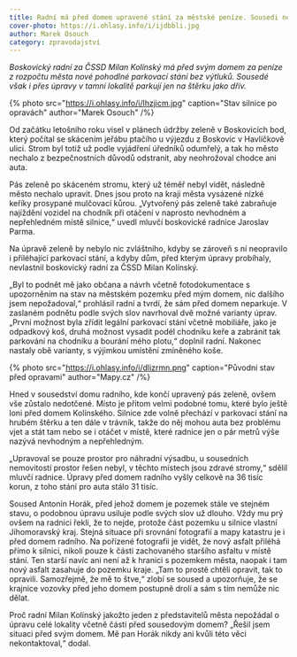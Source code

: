 ```yaml
---
title: Radní má před domem upravené stání za městské peníze. Sousedi ne
cover-photo: https://i.ohlasy.info/i/ijdbbli.jpg
author: Marek Osouch
category: zpravodajství
---
```


*Boskovický radní za ČSSD Milan Kolínský má před svým domem za peníze z rozpočtu města nové pohodlné parkovací stání bez výtluků. Sousedé však i přes úpravy v tamní lokalitě parkují jen na štěrku jako dřív.*

{% photo src="https://i.ohlasy.info/i/lhzjicm.jpg" caption="Stav silnice po opravách" author="Marek Osouch" /%}

Od začátku letošního roku visel v plánech údržby zeleně v Boskovicích bod, který počítal se skácením jeřábu ptačího u výjezdu z Boskovic v Havlíčkově ulici. Strom byl totiž už podle vyjádření úředníků odumřelý, a tak ho město nechalo z bezpečnostních důvodů odstranit, aby neohrožoval chodce ani auta.

Pás zeleně po skáceném stromu, který už téměř nebyl vidět, následně město nechalo upravit. Dnes jsou proto na kraji města vysázené nízké keříky prosypané mulčovací kůrou. „Vytvořený pás zeleně také zabraňuje najíždění vozidel na chodník při otáčení v naprosto nevhodném a nepřehledném místě silnice,“ uvedl mluvčí boskovické radnice Jaroslav Parma.

Na úpravě zeleně by nebylo nic zvláštního, kdyby se zároveň s ní neopravilo i přiléhající parkovací stání, a kdyby dům, před kterým úpravy probíhaly, nevlastnil boskovický radní za ČSSD Milan Kolínský.

„Byl to podnět mě jako občana a návrh včetně fotodokumentace s upozorněním na stav na městském pozemku před mým domem, nic dalšího jsem nepožadoval,“ prohlásil radní a tvrdí, že sám před domem neparkuje. V zaslaném podnětu podle svých slov navrhoval dvě možné varianty úprav. „První možnost byla zřídit legální parkovací stání včetně mobiliáře, jako je odpadkový koš, druhá možnost vysadit podél chodníku keře a zabránit tak parkování na chodníku a bourání mého plotu,“ doplnil radní. Nakonec nastaly obě varianty, s výjimkou umístění zmíněného koše.

{% photo src="https://i.ohlasy.info/i/dlizrmn.png" caption="Původní stav před opravami" author="Mapy.cz" /%}

Hned v sousedství domu radního, kde končí upravený pás zeleně, ovšem vše zůstalo nedotčené. Místo je přitom velmi podobné tomu, které bylo ještě loni před domem Kolínského. Silnice zde volně přechází v parkovací stání na hrubém štěrku a ten dále v trávník, takže do něj mohou auta bez problému vjet a stát tam nebo se i otáčet v místě, které radnice jen o pár metrů výše nazývá nevhodným a nepřehledným.

„Upravoval se pouze prostor pro náhradní výsadbu, u sousedních nemovitostí prostor řešen nebyl, v těchto místech jsou zdravé stromy,“ sdělil mluvčí radnice. Úpravy před domem radního vyšly celkově na 36 tisíc korun, z toho stání pro auta stálo 31 tisíc.

Soused Antonín Horák, před jehož domem je pozemek stále ve stejném stavu, o podobnou úpravu usiluje podle svých slov už dlouho. Vždy mu prý ovšem na radnici řekli, že to nejde, protože část pozemku u silnice vlastní Jihomoravský kraj. Stejná situace při srovnání fotografií a mapy katastru je i před domem radního. Na pořízené fotografii je vidět, že nový asfalt přiléhá přímo k silnici, nikoli pouze k části zachovaného staršího asfaltu v místě stání. Ten starší navíc ani není až k hranici s pozemkem města, naopak i tam nový asfalt zasahuje do pozemku kraje. „Tam to prostě chtěli opravit, tak to opravili. Samozřejmě, že mě to štve,“ zlobí se soused a upozorňuje, že se krajnice vozovky před jeho domem postupně drolí a sám s tím nemůže nic dělat.

Proč radní Milan Kolínský jakožto jeden z představitelů města nepožádal o úpravu celé lokality včetně části před sousedovým domem? „Řešil jsem situaci před svým domem. Mě pan Horák nikdy ani kvůli této věci nekontaktoval,“ dodal.
